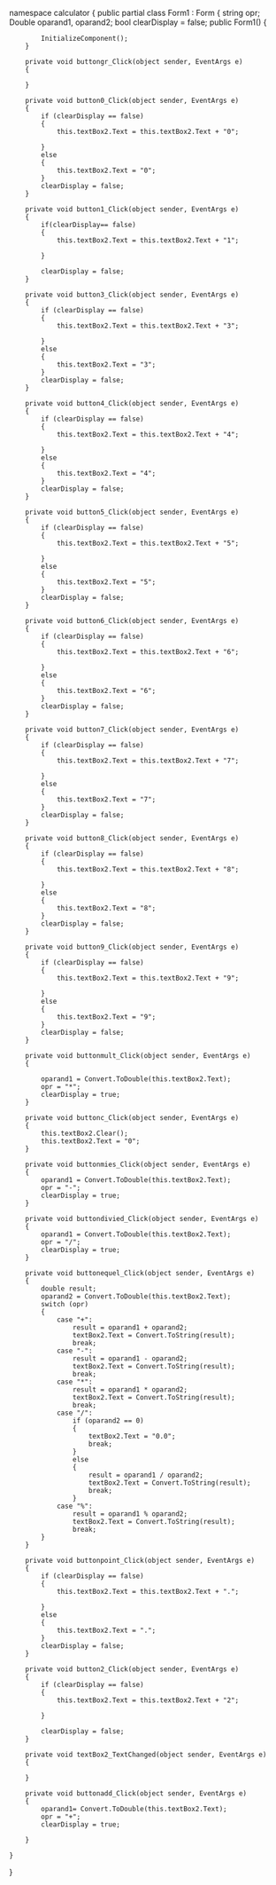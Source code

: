 namespace calculator
{
    public partial class Form1 : Form
    {
        string opr;
        Double oparand1, oparand2;
        bool clearDisplay = false;
        public Form1()
        {
           
            InitializeComponent();
        }

        private void buttongr_Click(object sender, EventArgs e)
        {

        }

        private void button0_Click(object sender, EventArgs e)
        {
            if (clearDisplay == false)
            {
                this.textBox2.Text = this.textBox2.Text + "0";

            }
            else
            {
                this.textBox2.Text = "0";
            }
            clearDisplay = false;
        }

        private void button1_Click(object sender, EventArgs e)
        {
            if(clearDisplay== false)
            {
                this.textBox2.Text = this.textBox2.Text + "1";

            }
           
            clearDisplay = false;
        }

        private void button3_Click(object sender, EventArgs e)
        {
            if (clearDisplay == false)
            {
                this.textBox2.Text = this.textBox2.Text + "3";

            }
            else
            {
                this.textBox2.Text = "3";
            }
            clearDisplay = false;
        }

        private void button4_Click(object sender, EventArgs e)
        {
            if (clearDisplay == false)
            {
                this.textBox2.Text = this.textBox2.Text + "4";

            }
            else
            {
                this.textBox2.Text = "4";
            }
            clearDisplay = false;
        }

        private void button5_Click(object sender, EventArgs e)
        {
            if (clearDisplay == false)
            {
                this.textBox2.Text = this.textBox2.Text + "5";

            }
            else
            {
                this.textBox2.Text = "5";
            }
            clearDisplay = false;
        }

        private void button6_Click(object sender, EventArgs e)
        {
            if (clearDisplay == false)
            {
                this.textBox2.Text = this.textBox2.Text + "6";

            }
            else
            {
                this.textBox2.Text = "6";
            }
            clearDisplay = false;
        }

        private void button7_Click(object sender, EventArgs e)
        {
            if (clearDisplay == false)
            {
                this.textBox2.Text = this.textBox2.Text + "7";

            }
            else
            {
                this.textBox2.Text = "7";
            }
            clearDisplay = false;
        }

        private void button8_Click(object sender, EventArgs e)
        {
            if (clearDisplay == false)
            {
                this.textBox2.Text = this.textBox2.Text + "8";

            }
            else
            {
                this.textBox2.Text = "8";
            }
            clearDisplay = false;
        }

        private void button9_Click(object sender, EventArgs e)
        {
            if (clearDisplay == false)
            {
                this.textBox2.Text = this.textBox2.Text + "9";

            }
            else
            {
                this.textBox2.Text = "9";
            }
            clearDisplay = false;
        }

        private void buttonmult_Click(object sender, EventArgs e)
        {

            oparand1 = Convert.ToDouble(this.textBox2.Text);
            opr = "*";
            clearDisplay = true;
        }

        private void buttonc_Click(object sender, EventArgs e)
        {
            this.textBox2.Clear();
            this.textBox2.Text = "0";
        }

        private void buttonmies_Click(object sender, EventArgs e)
        {
            oparand1 = Convert.ToDouble(this.textBox2.Text);
            opr = "-";
            clearDisplay = true;
        }

        private void buttondivied_Click(object sender, EventArgs e)
        {
            oparand1 = Convert.ToDouble(this.textBox2.Text);
            opr = "/";
            clearDisplay = true;
        }

        private void buttonequel_Click(object sender, EventArgs e)
        {
            double result;
            oparand2 = Convert.ToDouble(this.textBox2.Text);
            switch (opr)
            {
                case "+":
                    result = oparand1 + oparand2;
                    textBox2.Text = Convert.ToString(result);
                    break;
                case "-":
                    result = oparand1 - oparand2;
                    textBox2.Text = Convert.ToString(result);
                    break;
                case "*":
                    result = oparand1 * oparand2;
                    textBox2.Text = Convert.ToString(result);
                    break;
                case "/":
                    if (oparand2 == 0)
                    {
                        textBox2.Text = "0.0";
                        break;
                    }
                    else
                    {
                        result = oparand1 / oparand2;
                        textBox2.Text = Convert.ToString(result);
                        break;
                    }
                case "%":
                    result = oparand1 % oparand2;
                    textBox2.Text = Convert.ToString(result);
                    break;
            }
        }

        private void buttonpoint_Click(object sender, EventArgs e)
        {
            if (clearDisplay == false)
            {
                this.textBox2.Text = this.textBox2.Text + ".";

            }
            else
            {
                this.textBox2.Text = ".";
            }
            clearDisplay = false;
        }

        private void button2_Click(object sender, EventArgs e)
        {
            if (clearDisplay == false)
            {
                this.textBox2.Text = this.textBox2.Text + "2";

            }
            
            clearDisplay = false;
        }

        private void textBox2_TextChanged(object sender, EventArgs e)
        {

        }

        private void buttonadd_Click(object sender, EventArgs e)
        {
            oparand1= Convert.ToDouble(this.textBox2.Text);
            opr = "+";
            clearDisplay = true;
            
        }
        
    }
}
